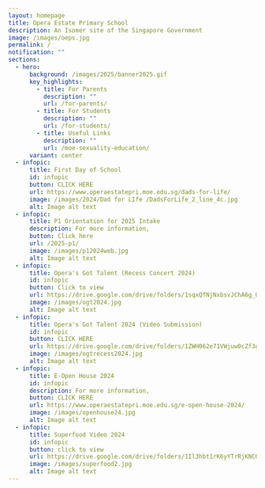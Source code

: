 ```yaml
---
layout: homepage
title: Opera Estate Primary School
description: An Isomer site of the Singapore Government
image: /images/oeps.jpg
permalink: /
notification: ""
sections:
  - hero:
      background: /images/2025/banner2025.gif
      key_highlights:
        - title: For Parents
          description: ""
          url: /for-parents/
        - title: For Students
          description: ""
          url: /for-students/
        - title: Useful Links
          description: ""
          url: /moe-sexuality-education/
      variant: center
  - infopic:
      title: First Day of School
      id: infopic
      button: CLICK HERE
      url: https://www.operaestatepri.moe.edu.sg/dads-for-life/
      image: /images/2024/Dad for LIfe /DadsForLife_2_line_4c.jpg
      alt: Image alt text
  - infopic:
      title: P1 Orientation for 2025 Intake
      description: For more information,
      button: Click here
      url: /2025-p1/
      image: /images/p12024web.jpg
      alt: Image alt text
  - infopic:
      title: Opera's Got Talent (Recess Concert 2024)
      id: infopic
      button: Click to view
      url: https://drive.google.com/drive/folders/1sqxQfNjNxbsvJChA6g_UhQgjU0CmFd-m?usp=sharing
      image: /images/ogt2024.jpg
      alt: Image alt text
  - infopic:
      title: Opera's Got Talent 2024 (Video Submission)
      id: infopic
      button: CLICK HERE
      url: https://drive.google.com/drive/folders/1ZWH062e71VWjuw0cZf3gHrMSlXoCkqvC?usp=sharing
      image: /images/ogtrecess2024.jpg
      alt: Image alt text
  - infopic:
      title: E-Open House 2024
      id: infopic
      description: For more information,
      button: CLICK HERE
      url: https://www.operaestatepri.moe.edu.sg/e-open-house-2024/
      image: /images/openhouse24.jpg
      alt: Image alt text
  - infopic:
      title: Superfood Video 2024
      id: infopic
      button: click to view
      url: https://drive.google.com/drive/folders/1Il3hbt1rK6yYTrRjKNCO4zAKQ0WcUw66?usp=sharing
      image: /images/superfood2.jpg
      alt: Image alt text
---
```

